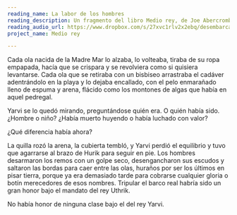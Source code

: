 ```yaml
---
reading_name: La labor de los hombres
reading_description: Un fragmento del libro Medio rey, de Joe Abercrombie
reading_audio_url: https://www.dropbox.com/s/27xvc1rlv2x2ebq/desembarcar.mp3?dl=1
project_name: Medio rey

---
```


Cada ola nacida de la Madre Mar lo alzaba, lo volteaba, tiraba de su ropa empapada, hacía que se crispara y se revolviera como si quisiera levantarse. Cada ola que se retiraba con un bisbiseo arrastraba el cadáver adentrándolo en la playa y lo dejaba encallado, con el pelo enmarañado lleno de espuma y arena, flácido como los montones de algas que había en aquel pedregal.

Yarvi se lo quedó mirando, preguntándose quién era. O quién había sido. ¿Hombre o niño? ¿Había muerto huyendo o había luchado con valor?

¿Qué diferencia había ahora?

La quilla rozó la arena, la cubierta tembló, y Yarvi perdió el equilibrio y tuvo que agarrarse al brazo de Hurik para seguir en pie. Los hombres desarmaron los remos con un golpe seco, desengancharon sus escudos y saltaron las bordas para caer entre las olas, huraños por ser los últimos en pisar tierra, porque ya era demasiado tarde para cobrarse cualquier gloria o botín merecedores de esos nombres. Tripular el barco real habría sido un gran honor bajo el mandato del rey Uthrik.

No había honor de ninguna clase bajo el del rey Yarvi.